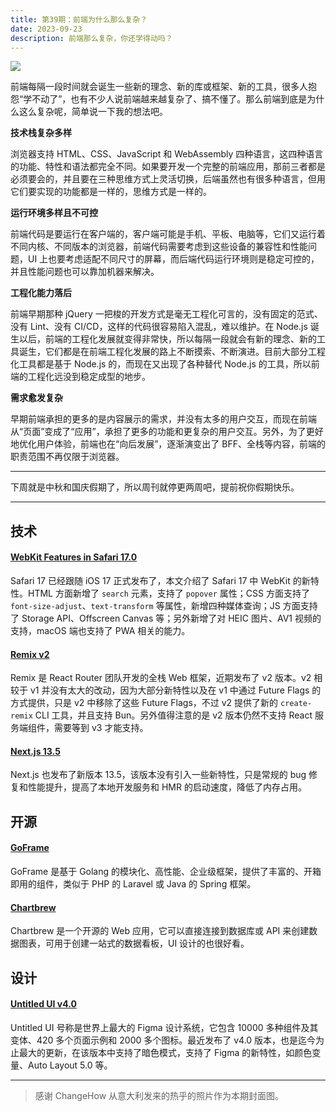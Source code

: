 ```yaml
---
title: 第39期：前端为什么那么复杂？
date: 2023-09-23
description: 前端那么复杂，你还学得动吗？
---
```


![](/static/weekly/issue-39-cover.jpg)

前端每隔一段时间就会诞生一些新的理念、新的库或框架、新的工具，很多人抱怨“学不动了”，也有不少人说前端越来越复杂了、搞不懂了。那么前端到底是为什么这么复杂呢，简单说一下我的想法吧。

**技术栈复杂多样**

浏览器支持 HTML、CSS、JavaScript 和 WebAssembly 四种语言，这四种语言的功能、特性和语法都完全不同。如果要开发一个完整的前端应用，那前三者都是必须要会的，并且要在三种思维方式上灵活切换，后端虽然也有很多种语言，但用它们要实现的功能都是一样的，思维方式是一样的。

**运行环境多样且不可控**

前端代码是要运行在客户端的，客户端可能是手机、平板、电脑等，它们又运行着不同内核、不同版本的浏览器，前端代码需要考虑到这些设备的兼容性和性能问题，UI 上也要考虑适配不同尺寸的屏幕，而后端代码运行环境则是稳定可控的，并且性能问题也可以靠加机器来解决。

**工程化能力落后**

前端早期那种 jQuery 一把梭的开发方式是毫无工程化可言的，没有固定的范式、没有 Lint、没有 CI/CD，这样的代码很容易陷入混乱，难以维护。在 Node.js 诞生以后，前端的工程化发展就变得非常快，所以每隔一段就会有新的理念、新的工具诞生，它们都是在前端工程化发展的路上不断摸索、不断演进。目前大部分工程化工具都是基于 Node.js 的，而现在又出现了各种替代 Node.js 的工具，所以前端的工程化远没到稳定成型的地步。

**需求愈发复杂**

早期前端承担的更多的是内容展示的需求，并没有太多的用户交互，而现在前端从“页面”变成了“应用”，承担了更多的功能和更复杂的用户交互。另外，为了更好地优化用户体验，前端也在“向后发展”，逐渐演变出了 BFF、全栈等内容，前端的职责范围不再仅限于浏览器。

<hr />

下周就是中秋和国庆假期了，所以周刊就停更两周吧，提前祝你假期快乐。

<hr />

## 技术

#### [WebKit Features in Safari 17.0](https://webkit.org/blog/14445/webkit-features-in-safari-17-0/)

Safari 17 已经跟随 iOS 17 正式发布了，本文介绍了 Safari 17 中 WebKit 的新特性。HTML 方面新增了 `search` 元素，支持了 `popover` 属性；CSS 方面支持了 `font-size-adjust`、`text-transform` 等属性，新增四种媒体查询；JS 方面支持了 Storage API、Offscreen Canvas 等；另外新增了对 HEIC 图片、AV1 视频的支持，macOS 端也支持了 PWA 相关的能力。

#### [Remix v2](https://remix.run/blog/remix-v2)

Remix 是 React Router 团队开发的全栈 Web 框架，近期发布了 v2 版本。v2 相较于 v1 并没有太大的改动，因为大部分新特性以及在 v1 中通过 Future Flags 的方式提供，只是 v2 中移除了这些 Future Flags，不过 v2 提供了新的 `create-remix` CLI 工具，并且支持 Bun。另外值得注意的是 v2 版本仍然不支持 React 服务端组件，需要等到 v3 才能支持。

#### [Next.js 13.5](https://nextjs.org/blog/next-13-5)

Next.js 也发布了新版本 13.5，该版本没有引入一些新特性，只是常规的 bug 修复和性能提升，提高了本地开发服务和 HMR 的启动速度，降低了内存占用。

## 开源

#### [GoFrame](https://github.com/gogf/gf)

GoFrame 是基于 Golang 的模块化、高性能、企业级框架，提供了丰富的、开箱即用的组件，类似于 PHP 的 Laravel 或 Java 的 Spring 框架。

#### [Chartbrew](https://github.com/chartbrew/chartbrew)

Chartbrew 是一个开源的 Web 应用，它可以直接连接到数据库或 API 来创建数据图表，可用于创建一站式的数据看板，UI 设计的也很好看。

## 设计

#### [Untitled UI v4.0](https://www.untitledui.com/changelog)

Untitled UI 号称是世界上最大的 Figma 设计系统，它包含 10000 多种组件及其变体、420 多个页面示例和 2000 多个图标。最近发布了 v4.0 版本，也是迄今为止最大的更新，在该版本中支持了暗色模式，支持了 Figma 的新特性，如颜色变量、Auto Layout 5.0 等。

<hr />

> 感谢 ChangeHow 从意大利发来的热乎的照片作为本期封面图。

